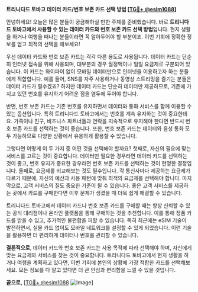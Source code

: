 **트리니다드 토바고 데이터 카드/번호 보존 카드 선택 방법 [[TG💪+ @esim1088](https://t.me/s/esim1088)]**

안녕하세요! 오늘은 많은 분들이 궁금해하실 만한 주제를 준비했습니다. 바로 **트리니다드 토바고에서 사용할 수 있는 데이터 카드와 번호 보존 카드 선택 방법**입니다. 현지 생활을 하거나 여행을 떠나는 분들이라면 꼭 알아두어야 할 부분이죠. 이번 기회에 정확한 정보를 얻고 최적의 선택을 해보세요!

우선 데이터 카드와 번호 보존 카드는 각각 다른 용도로 사용됩니다. 데이터 카드는 단순히 인터넷 접속을 위해 사용되며, 대부분의 경우 월정액이나 일일 요금제로 구분되어 있습니다. 이 카드는 와이파이 없이 모바일 데이터만으로 인터넷을 이용하고자 하는 분들에게 적합합니다. 예를 들어, SNS를 자주 사용하거나 동영상 스트리밍을 즐기는 분들은 데이터 카드가 필수겠죠? 하지만 데이터 카드는 단순히 데이터만 제공하므로, 기존에 가지고 있던 번호를 유지하기 어려운 점을 염두에 두어야 합니다.

반면, 번호 보존 카드는 기존 번호를 유지하면서 데이터와 통화 서비스를 함께 이용할 수 있는 옵션입니다. 특히 트리니다드 토바고에서는 번호를 계속 유지하는 것이 중요한데요. 가족이나 친구, 비즈니스 파트너들과 연락을 지속적으로 유지해야 한다면 반드시 번호 보존 카드를 선택하는 것이 좋습니다. 또한, 번호 보존 카드는 데이터와 음성 통화 모두 가능하므로 다양한 상황에서 유용하게 활용할 수 있습니다.

그렇다면 어떻게 이 두 가지 중 어떤 것을 선택해야 할까요? 첫째로, 자신의 필요에 맞는 서비스를 고르는 것이 중요합니다. 데이터만 필요한 경우라면 데이터 카드를 선택하는 것이 좋고, 번호 유지가 중요한 경우라면 번호 보존 카드를 선택하는 것이 현명한 결정입니다. 둘째로, 요금제를 비교해보는 것도 필수입니다. 각 통신사마다 제공하는 요금제가 다르기 때문에, 자신의 예산과 사용 패턴에 맞춰 최적의 요금제를 선택해야 합니다. 마지막으로, 고객 서비스의 질도 중요한 기준이 될 수 있습니다. 좋은 고객 서비스를 제공하는 곳에서 카드를 구매한다면 이후 문제가 생겼을 때 더욱 쉽게 해결할 수 있습니다.

트리니다드 토바고에서 데이터 카드나 번호 보존 카드를 구매할 때는 항상 신뢰할 수 있는 공식 대리점이나 온라인 플랫폼을 통해 구매하는 것을 추천합니다. 이를 통해 정품 카드를 받을 수 있고, 추가적인 불편함을 피할 수 있습니다. 특히 최근에는 eSIM 기술이 발전하면서, 실물 카드 없이도 모바일 네트워크를 설정할 수 있게 되었습니다. 이런 기술을 활용하면 더 편리하게 데이터나 번호를 관리할 수 있습니다.

**결론적으로**, 데이터 카드와 번호 보존 카드는 사용 목적에 따라 선택해야 하며, 자신에게 맞는 요금제와 서비스를 찾는 것이 중요합니다. 트리니다드 토바고에서 현지 생활을 하거나 여행을 계획하고 있다면, 이번 기회에 본인의 상황에 가장 적합한 카드를 선택해보세요. 모든 정보를 다 알고 있다면 더 큰 안심과 편리함을 느낄 수 있을 것입니다.

**끝으로,** [[TG💪+ @esim1088](https://t.me/s/esim1088) ![Image](https://i.postimg.cc/Y0z9fWf4/image.png)]